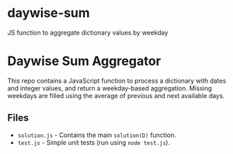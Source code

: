 # daywise-sum
JS function to aggregate dictionary values by weekday
# Daywise Sum Aggregator

This repo contains a JavaScript function to process a dictionary with dates and integer values, and return a weekday-based aggregation. Missing weekdays are filled using the average of previous and next available days.

## Files

- `solution.js` - Contains the main `solution(D)` function.
- `test.js` - Simple unit tests (run using `node test.js`).
